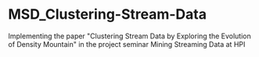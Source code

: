 # MSD_Clustering-Stream-Data
Implementing the paper "Clustering Stream Data by Exploring the Evolution of Density Mountain" in the project seminar Mining Streaming Data at HPI
